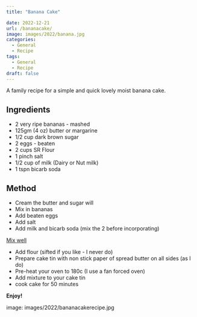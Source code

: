 ```yaml
---
title: "Banana Cake"

date: 2022-12-21
url: /bananacake/
image: images/2022/banana.jpg
categories:
  - General
  - Recipe
tags:
  - General
  - Recipe
draft: false
---
```

A family recipe for a simple and quick lovely moist banana cake.
<!--more-->
## Ingredients

- 2 very ripe bananas - mashed
- 125gm (4 oz) butter or margarine
- 1/2 cup dark brown sugar 
- 2 eggs - beaten
- 2 cups SR Flour
- 1 pinch salt
- 1/2 cup of milk (Dairy or Nut milk)
- 1 tspn bicarb soda

## Method

- Cream the butter and sugar will
- Mix in bananas
- Add beaten eggs
- Add salt
- Add milk and bicarb soda (mix the 2 before incorporating)

<u>Mix well</u>

- Add flour (sifted if you like - I never do)
- Prepare cake tin with non stick paper of spread butter on all sides (as I do)
- Pre-heat your oven to 180c (I use a fan forced oven)
- Add mixture to your cake tin
- cook cake for 50 minutes 

**Enjoy!**

image: images/2022/bananacakerecipe.jpg